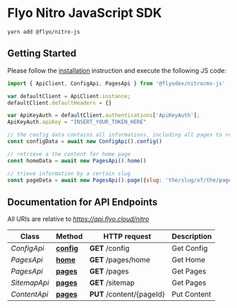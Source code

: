 # Flyo Nitro JavaScript SDK

```
yarn add @flyo/nitro-js
```

## Getting Started

Please follow the [installation](#installation) instruction and execute the following JS code:

```javascript
import { ApiClient, ConfigApi, PagesApi } from '@flyodev/nitrocms-js'

var defaultClient = ApiClient.instance;
defaultClient.defaultHeaders = {}

var ApiKeyAuth = defaultClient.authentications['ApiKeyAuth'];
ApiKeyAuth.apiKey = "INSERT_YOUR_TOKEN_HERE"

// the config data contains all informations, including all pages to retrieve further informations like page content:
const configData = await new ConfigApi().config()

// retrieve a the content for home page
const homeData = await new PagesApi().home()

// trieve information by a certain slug
const pageData = await new PagesApi().page({slug: 'the/slug/of/the/page'})
```

## Documentation for API Endpoints

All URIs are relative to *https://api.flyo.cloud/nitro*

Class | Method | HTTP request | Description
------------ | ------------- | ------------- | -------------
*ConfigApi* | [**config**](docs/ConfigApi.md#config) | **GET** /config | Get Config
*PagesApi* | [**home**](docs/PagesApi.md#home) | **GET** /pages/home | Get Home
*PagesApi* | [**pages**](docs/PagesApi.md#pages) | **GET** /pages | Get Pages
*SitemapApi* | [**pages**](docs/SitemapApi.md) | **GET** /sitemap | Get Pages
*ContentApi* | [**pages**](docs/ContentApi.md) | **PUT** /content/{pageId} | Put Content

